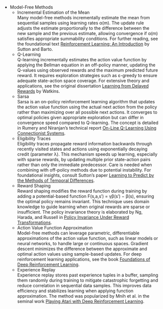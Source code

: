 - Model-Free Methods  
  - Incremental Estimation of the Mean  
    Many model-free methods incrementally estimate the mean from sequential samples using learning rates α(m). The update rule adjusts the estimate proportionally to the difference between the new sample and the previous estimate, allowing convergence if α(m) satisfies appropriate summability conditions. For further reading, see the foundational text [Reinforcement Learning: An Introduction](https://web.stanford.edu/class/psych209/Readings/SuttonBartoIPRLBook2ndEd.pdf) by Sutton and Barto.  
  - Q-Learning  
    Q-learning incrementally estimates the action value function by applying the Bellman equation in an off-policy manner, updating the Q-values using observed rewards and the maximum predicted future reward. It requires exploration strategies such as ε-greedy to ensure adequate state-action space coverage. For extensive theory and applications, see the original dissertation [Learning from Delayed Rewards](http://www2.informatik.uni-freiburg.de/~chris/watkins-thesis.pdf) by Watkins.  
  - Sarsa  
    Sarsa is an on-policy reinforcement learning algorithm that updates the action value function using the actual next action from the policy rather than maximizing over all possible next actions. It converges to optimal policies given appropriate exploration but can differ in convergence speed compared to Q-learning. The concept is detailed in Rumery and Niranjan’s technical report [On-Line Q-Learning Using Connectionist Systems](https://www.cl.cam.ac.uk/techreports/UCAM-CL-TR-166.pdf).  
  - Eligibility Traces  
    Eligibility traces propagate reward information backwards through recently visited states and actions using exponentially decaying credit (parameter λ). This mechanism speeds up learning, especially with sparse rewards, by updating multiple prior state-action pairs rather than only the immediate predecessor. Care is needed when combining with off-policy methods due to potential instability. For foundational insights, consult Sutton’s paper [Learning to Predict by the Methods of Temporal Differences](https://webdocs.cs.ualberta.ca/~sutton/papers/sutton-88-with-erratum.pdf).  
  - Reward Shaping  
    Reward shaping modifies the reward function during training by adding a potential-based function F(s,a,s′) = γβ(s′) − β(s), ensuring the optimal policy remains invariant. This technique uses domain knowledge to guide learning when original rewards are sparse or insufficient. The policy invariance theory is elaborated by Ng, Harada, and Russell in [Policy Invariance Under Reward Transformations](http://ai.berkeley.edu/Papers/shaping_icml99.pdf).  
  - Action Value Function Approximation  
    Model-free methods can leverage parametric, differentiable approximations of the action value function, such as linear models or neural networks, to handle large or continuous spaces. Gradient descent minimizes the difference between the approximate and optimal action values using sample-based updates. For deep reinforcement learning applications, see the book [Foundations of Deep Reinforcement Learning](https://www.pearson.com/us/higher-education/program/Graesser-Foundations-of-Deep-Reinforcement-Learning/PGM334651.html).  
  - Experience Replay  
    Experience replay stores past experience tuples in a buffer, sampling them randomly during training to mitigate catastrophic forgetting and reduce correlation in sequential data samples. This improves data efficiency and stabilizes learning when applying function approximation. The method was popularized by Mnih et al. in the seminal work [Playing Atari with Deep Reinforcement Learning](https://arxiv.org/abs/1312.5602).
